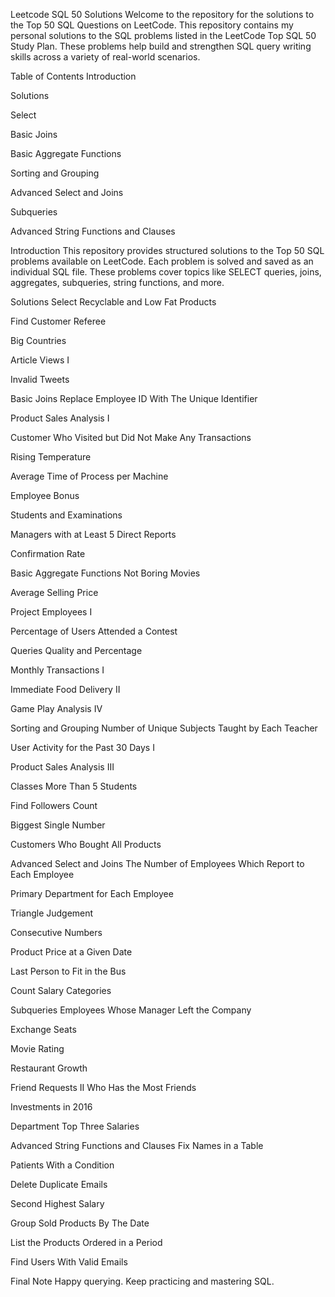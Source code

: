 Leetcode SQL 50 Solutions
Welcome to the repository for the solutions to the Top 50 SQL Questions on LeetCode.
This repository contains my personal solutions to the SQL problems listed in the LeetCode Top SQL 50 Study Plan. These problems help build and strengthen SQL query writing skills across a variety of real-world scenarios.

Table of Contents
Introduction

Solutions

Select

Basic Joins

Basic Aggregate Functions

Sorting and Grouping

Advanced Select and Joins

Subqueries

Advanced String Functions and Clauses

Introduction
This repository provides structured solutions to the Top 50 SQL problems available on LeetCode. Each problem is solved and saved as an individual SQL file. These problems cover topics like SELECT queries, joins, aggregates, subqueries, string functions, and more.

Solutions
Select
Recyclable and Low Fat Products

Find Customer Referee

Big Countries

Article Views I

Invalid Tweets

Basic Joins
Replace Employee ID With The Unique Identifier

Product Sales Analysis I

Customer Who Visited but Did Not Make Any Transactions

Rising Temperature

Average Time of Process per Machine

Employee Bonus

Students and Examinations

Managers with at Least 5 Direct Reports

Confirmation Rate

Basic Aggregate Functions
Not Boring Movies

Average Selling Price

Project Employees I

Percentage of Users Attended a Contest

Queries Quality and Percentage

Monthly Transactions I

Immediate Food Delivery II

Game Play Analysis IV

Sorting and Grouping
Number of Unique Subjects Taught by Each Teacher

User Activity for the Past 30 Days I

Product Sales Analysis III

Classes More Than 5 Students

Find Followers Count

Biggest Single Number

Customers Who Bought All Products

Advanced Select and Joins
The Number of Employees Which Report to Each Employee

Primary Department for Each Employee

Triangle Judgement

Consecutive Numbers

Product Price at a Given Date

Last Person to Fit in the Bus

Count Salary Categories

Subqueries
Employees Whose Manager Left the Company

Exchange Seats

Movie Rating

Restaurant Growth

Friend Requests II Who Has the Most Friends

Investments in 2016

Department Top Three Salaries

Advanced String Functions and Clauses
Fix Names in a Table

Patients With a Condition

Delete Duplicate Emails

Second Highest Salary

Group Sold Products By The Date

List the Products Ordered in a Period

Find Users With Valid Emails

Final Note
Happy querying. Keep practicing and mastering SQL.

